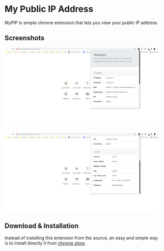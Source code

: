 # My Public IP Address
MyPIP is simple chrome extension that lets you view your public IP address

Screenshots
--
![MyPIP Screenshot 1](https://raw.githubusercontent.com/trabdlkarim/MyPIP/52279cb5359f1d205b34af31c952918bac0b4feb/img/Screenshot_2021-06-08%20060020.png)

![MyPIP Screenshot 2](https://raw.githubusercontent.com/trabdlkarim/MyPIP/52279cb5359f1d205b34af31c952918bac0b4feb/img/Screenshot_2021-06-08%20060152.png)

Download & Installation
--
Instead of installing this extension from the source, an easy and simple way is to install directly it from [chrome store](https://chrome.google.com/webstore/detail/mypip-my-public-ip-addres/bopoaoiaadnlkighaiggaakhmdgechcm/related?hl=en&authuser=0).
